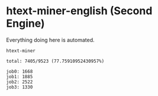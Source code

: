 # htext-miner-english (Second Engine)

Everything doing here is automated.

```
htext-miner

total: 7405/9523 (77.75910952430957%)

job0: 1668
job1: 1885
job2: 2522
job3: 1330
```